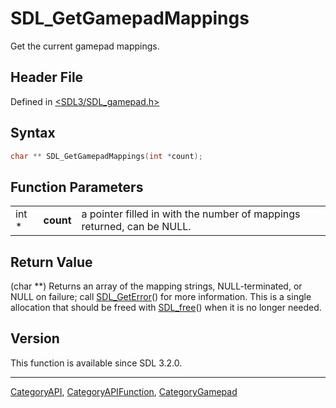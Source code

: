 # SDL_GetGamepadMappings

Get the current gamepad mappings.

## Header File

Defined in [<SDL3/SDL_gamepad.h>](https://github.com/libsdl-org/SDL/blob/main/include/SDL3/SDL_gamepad.h)

## Syntax

```c
char ** SDL_GetGamepadMappings(int *count);
```

## Function Parameters

|       |           |                                                                        |
| ----- | --------- | ---------------------------------------------------------------------- |
| int * | **count** | a pointer filled in with the number of mappings returned, can be NULL. |

## Return Value

(char **) Returns an array of the mapping strings, NULL-terminated, or NULL
on failure; call [SDL_GetError](SDL_GetError)() for more information. This
is a single allocation that should be freed with [SDL_free](SDL_free)()
when it is no longer needed.

## Version

This function is available since SDL 3.2.0.

----
[CategoryAPI](CategoryAPI), [CategoryAPIFunction](CategoryAPIFunction), [CategoryGamepad](CategoryGamepad)

